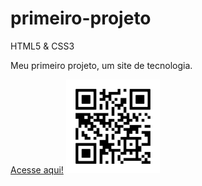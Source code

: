 # primeiro-projeto
 HTML5 & CSS3

 Meu primeiro projeto, um site de tecnologia.

<html>
<a href="https://luccadevsilva.github.io/primeiro-projeto/site.html" target="_blank">Acesse aqui!</a>


<img src="pacote-projeto-d010\imagens/frame1.png"> 
</html>

